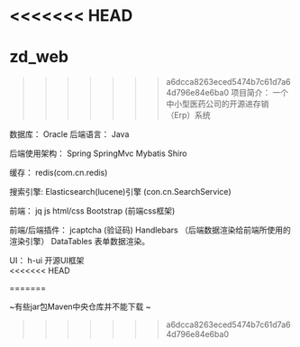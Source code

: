 <<<<<<< HEAD
=======
# zd_web
>>>>>>> a6dcca8263eced5474b7c61d7a64d796e84e6ba0
项目简介：
   一个中小型医药公司的开源进存销（Erp）系统
   
 数据库：
   Oracle 
后端语言：
   Java
   
后端使用架构：
   Spring  SpringMvc Mybatis Shiro 

缓存：
    redis(com.cn.redis)
	
搜索引擎:
  Elasticsearch(lucene)引擎 (con.cn.SearchService)	
	
前端：
    jq js  html/css   Bootstrap (前端css框架)
	
前端/后端插件：
   jcaptcha (验证码)
     Handlebars （后端数据渲染给前端所使用的渲染引擎）
	DataTables  表单数据渲染。
	
UI：
       h-ui  开源UI框架	 
<<<<<<< HEAD
      
=======

~有些jar包Maven中央仓库并不能下载 ~
      
>>>>>>> a6dcca8263eced5474b7c61d7a64d796e84e6ba0

